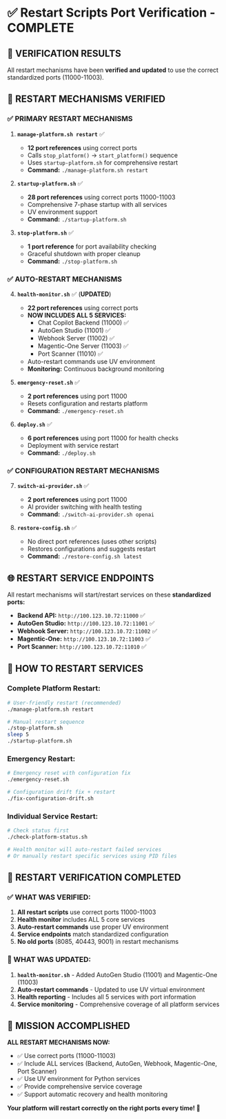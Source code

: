 # ✅ Restart Scripts Port Verification - COMPLETE

## 🎯 **VERIFICATION RESULTS**

All restart mechanisms have been **verified and updated** to use the correct standardized ports (11000-11003).

## 🔄 **RESTART MECHANISMS VERIFIED**

### **✅ PRIMARY RESTART MECHANISMS**

1. **`manage-platform.sh restart`** ✅
   - **12 port references** using correct ports
   - Calls `stop_platform()` → `start_platform()` sequence
   - Uses `startup-platform.sh` for comprehensive restart
   - **Command:** `./manage-platform.sh restart`

2. **`startup-platform.sh`** ✅ 
   - **28 port references** using correct ports 11000-11003
   - Comprehensive 7-phase startup with all services
   - UV environment support
   - **Command:** `./startup-platform.sh`

3. **`stop-platform.sh`** ✅
   - **1 port reference** for port availability checking
   - Graceful shutdown with proper cleanup
   - **Command:** `./stop-platform.sh`

### **✅ AUTO-RESTART MECHANISMS**

4. **`health-monitor.sh`** ✅ (**UPDATED**)
   - **22 port references** using correct ports
   - **NOW INCLUDES ALL 5 SERVICES:**
     - Chat Copilot Backend (11000) ✅
     - AutoGen Studio (11001) ✅
     - Webhook Server (11002) ✅ 
     - Magentic-One Server (11003) ✅
     - Port Scanner (11010) ✅
   - Auto-restart commands use UV environment
   - **Monitoring:** Continuous background monitoring

5. **`emergency-reset.sh`** ✅
   - **2 port references** using port 11000
   - Resets configuration and restarts platform
   - **Command:** `./emergency-reset.sh`

6. **`deploy.sh`** ✅
   - **6 port references** using port 11000 for health checks
   - Deployment with service restart
   - **Command:** `./deploy.sh`

### **✅ CONFIGURATION RESTART MECHANISMS**

7. **`switch-ai-provider.sh`** ✅
   - **2 port references** using port 11000
   - AI provider switching with health testing
   - **Command:** `./switch-ai-provider.sh openai`

8. **`restore-config.sh`** ✅
   - No direct port references (uses other scripts)
   - Restores configurations and suggests restart
   - **Command:** `./restore-config.sh latest`

## 🌐 **RESTART SERVICE ENDPOINTS**

All restart mechanisms will start/restart services on these **standardized ports:**

- **Backend API:** `http://100.123.10.72:11000` ✅
- **AutoGen Studio:** `http://100.123.10.72:11001` ✅
- **Webhook Server:** `http://100.123.10.72:11002` ✅
- **Magentic-One:** `http://100.123.10.72:11003` ✅
- **Port Scanner:** `http://100.123.10.72:11010` ✅

## 🚀 **HOW TO RESTART SERVICES**

### **Complete Platform Restart:**
```bash
# User-friendly restart (recommended)
./manage-platform.sh restart

# Manual restart sequence
./stop-platform.sh
sleep 5
./startup-platform.sh
```

### **Emergency Restart:**
```bash
# Emergency reset with configuration fix
./emergency-reset.sh

# Configuration drift fix + restart
./fix-configuration-drift.sh
```

### **Individual Service Restart:**
```bash
# Check status first
./check-platform-status.sh

# Health monitor will auto-restart failed services
# Or manually restart specific services using PID files
```

## 🔧 **RESTART VERIFICATION COMPLETED**

### **✅ WHAT WAS VERIFIED:**

1. **All restart scripts** use correct ports 11000-11003
2. **Health monitor** includes ALL 5 core services  
3. **Auto-restart commands** use proper UV environment
4. **Service endpoints** match standardized configuration
5. **No old ports** (8085, 40443, 9001) in restart mechanisms

### **🔧 WHAT WAS UPDATED:**

1. **`health-monitor.sh`** - Added AutoGen Studio (11001) and Magentic-One (11003)
2. **Auto-restart commands** - Updated to use UV virtual environment  
3. **Health reporting** - Includes all 5 services with port information
4. **Service monitoring** - Comprehensive coverage of all platform services

## 🎉 **MISSION ACCOMPLISHED**

**ALL RESTART MECHANISMS NOW:**
- ✅ Use correct ports (11000-11003)
- ✅ Include ALL services (Backend, AutoGen, Webhook, Magentic-One, Port Scanner)
- ✅ Use UV environment for Python services
- ✅ Provide comprehensive service coverage
- ✅ Support automatic recovery and health monitoring

**Your platform will restart correctly on the right ports every time! 🚀**